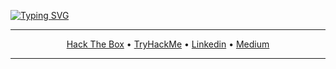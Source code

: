 [![Typing SVG](https://readme-typing-svg.herokuapp.com/?color=00ff00&size=35&center=true&vCenter=true&width=1000&lines=10101011+11001100+00110011+11110000+00001111+10110101+01010101+10011001)](https://git.io/typing-svg)

---

<p align="center">
  <a href="https://app.hackthebox.com/profile/1184809" target="_blank">Hack The Box</a>
• <a href="https://tryhackme.com/p/volksec" target="_blank">TryHackMe</a>
• <a href="https://www.linkedin.com/in/luannutels" target="_blank">Linkedin</a>
• <a href="https://github.com/volksec/" target="_blank">Medium</a>
</p>

---
